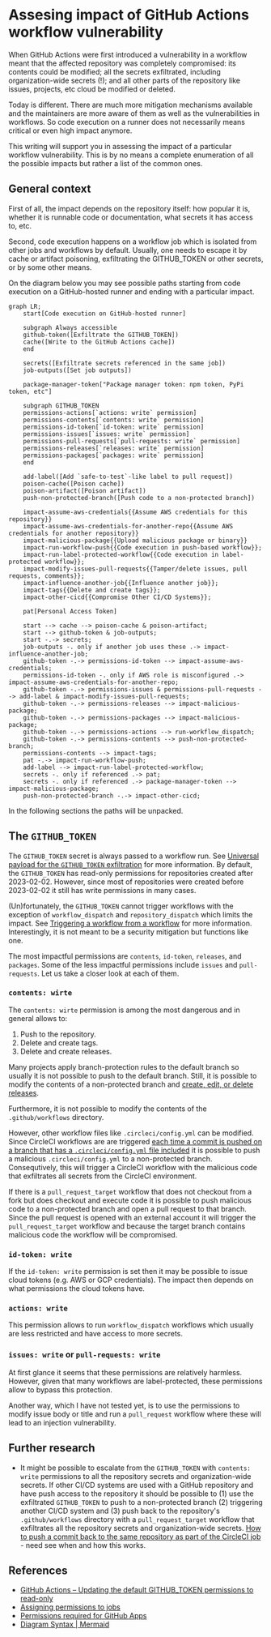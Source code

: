 # Assesing impact of GitHub Actions workflow vulnerability

When GitHub Actions were first introduced a vulnerability in a workflow meant that the affected repository was completely compromised: its contents could be modified; all the secrets exfiltrated, including organization-wide secrets (!); and all other parts of the repository like issues, projects, etc cloud be modified or deleted.

Today is different. There are much more mitigation mechanisms available and the maintainers are more aware of them as well as the vulnerabilities in workflows. So code execution on a runner does not necessarily means critical or even high impact anymore.

This writing will support you in assessing the impact of a particular workflow vulnerability. This is by no means a complete enumeration of all the possible impacts but rather a list of the common ones.

## General context

First of all, the impact depends on the repository itself: how popular it is, whether it is runnable code or documentation, what secrets it has access to, etc.

Second, code execution happens on a workflow job which is isolated from other jobs and workflows by default. Usually, one needs to escape it by cache or artifact poisoning, exfiltrating the GITHUB_TOKEN or other secrets, or by some other means.

On the diagram below you may see possible paths starting from code execution on a GitHub-hosted runner and ending with a particular impact.

```mermaid
graph LR;
    start[Code execution on GitHub-hosted runner]

    subgraph Always accessible
    github-token([Exfiltrate the GITHUB_TOKEN])
    cache([Write to the GitHub Actions cache])
    end
    
    secrets([Exfiltrate secrets referenced in the same job])
    job-outputs([Set job outputs])

    package-manager-token["Package manager token: npm token, PyPi token, etc"]

    subgraph GITHUB_TOKEN
    permissions-actions[`actions: write` permission]
    permissions-contents[`contents: write` permission]
    permissions-id-token[`id-token: write` permission]
    permissions-issues[`issues: write` permission]
    permissions-pull-requests[`pull-requests: write` permission]
    permissions-releases[`releases: write` permission]
    permissions-packages[`packages: write` permission]
    end

    add-label([Add `safe-to-test`-like label to pull request])
    poison-cache([Poison cache])
    poison-artifact([Poison artifact])
    push-non-protected-branch([Push code to a non-protected branch])

    impact-assume-aws-credentials{{Assume AWS credentials for this repository}}
    impact-assume-aws-credentials-for-another-repo{{Assume AWS credentials for another repository}}
    impact-malicious-package{{Upload malicious package or binary}}
    impact-run-workflow-push{{Code execution in push-based workflow}};
    impact-run-label-protected-workflow{{Code execution in label-protected workflow}};
    impact-modify-issues-pull-requests{{Tamper/delete issues, pull requests, comments}};
    impact-influence-another-job{{Influence another job}};
    impact-tags{{Delete and create tags}};
    impact-other-cicd{{Compromise Other CI/CD Systems}};

    pat[Personal Access Token]
 
    start --> cache --> poison-cache & poison-artifact;
    start --> github-token & job-outputs;
    start -.-> secrets;
    job-outputs -. only if another job uses these .-> impact-influence-another-job;
    github-token -.-> permissions-id-token --> impact-assume-aws-credentials;
    permissions-id-token -. only if AWS role is misconfigured .-> impact-assume-aws-credentials-for-another-repo;
    github-token -.-> permissions-issues & permissions-pull-requests --> add-label & impact-modify-issues-pull-requests;
    github-token -.-> permissions-releases --> impact-malicious-package;
    github-token -.-> permissions-packages --> impact-malicious-package;
    github-token -.-> permissions-actions --> run-workflow_dispatch;
    github-token -.-> permissions-contents --> push-non-protected-branch;
    permissions-contents --> impact-tags;
    pat -.-> impact-run-workflow-push;
    add-label --> impact-run-label-protected-workflow;
    secrets -. only if referenced .-> pat;
    secrets -. only if referenced .-> package-manager-token --> impact-malicious-package;
    push-non-protected-branch -.-> impact-other-cicd;
```

In the following sections the paths will be unpacked.

## The `GITHUB_TOKEN`

The `GITHUB_TOKEN` secret is always passed to a workflow run. See [Universal payload for the `GITHUB_TOKEN` exfiltration](https://gist.github.com/nikitastupin/30e525b776c409e03c2d6f328f254965) for more information. By default, the `GITHUB_TOKEN` has read-only permissions for repositories created after 2023-02-02. However, since most of repositories were created before 2023-02-02 it still has write permissions in many cases.

(Un)fortunately, the `GITHUB_TOKEN` cannot trigger workflows with the exception of `workflow_dispatch` and `repository_dispatch` which limits the impact. See [Triggering a workflow from a workflow](https://docs.github.com/en/actions/using-workflows/triggering-a-workflow#triggering-a-workflow-from-a-workflow) for more information. Interestingly, it is not meant to be a security mitigation but functions like one.

The most impactful permissions are `contents`, `id-token`, `releases`, and `packages`. Some of the less impactful permissions include `issues` and `pull-requests`. Let us take a closer look at each of them.

### `contents: wirte`

The `contents: wirte` permission is among the most dangerous and in general allows to:

1. Push to the repository.
1. Delete and create tags.
1. Delete and create releases.

Many projects apply branch-protection rules to the default branch so usually it is not possible to push to the default branch. Still, it is possible to modify the contents of a non-protected branch and [create, edit, or delete releases](https://docs.github.com/en/rest/overview/permissions-required-for-github-apps?apiVersion=2022-11-28#repository-permissions-for-contents).

Furthermore, it is not possible to modify the contents of the `.github/workflows` directory.

However, other workflow files like `.circleci/config.yml` can be modified. Since CircleCI workflows are are triggered [each time a commit is pushed on a branch that has a `.circleci/config.yml` file included](https://circleci.com/docs/triggers-overview/#run-a-pipeline-on-commit-to-your-code-repository) it is possible to push a malicious `.circleci/config.yml` to a non-protected branch. Consequtively, this will trigger a CircleCI workflow with the malicious code that exfiltrates all secrets from the CircleCI environment.

If there is a `pull_request_target` workflow that does not checkout from a fork but does checkout and execute code it is possible to push malicious code to a non-protected branch and open a pull request to that branch. Since the pull request is opened with an external account it will trigger the `pull_request_target` workflow and because the target branch contains malicious code the workflow will be compromised.

### `id-token: write`

If the `id-token: write` permission is set then it may be possible to issue cloud tokens (e.g. AWS or GCP credentials). The impact then depends on what permissions the cloud tokens have.

### `actions: write`

This permission allows to run `workflow_dispatch` workflows which usually are less restricted and have access to more secrets.

### `issues: write` or `pull-requests: write`

At first glance it seems that these permissions are relatively harmless. However, given that many workflows are label-protected, these permissions allow to bypass this protection.

Another way, which I have not tested yet, is to use the permissions to modify issue body or title and run a `pull_request` workflow where these will lead to an injection vulnerability.

## Further research

- It might be possible to escalate from the `GITHUB_TOKEN` with `contents: write` permissions to all the repository secrets and organization-wide secrets. If other CI/CD systems are used with a GitHub repository and have push access to the repository it should be possible to (1) use the exfiltrated `GITHUB_TOKEN` to push to a non-protected branch (2) triggering another CI/CD system and (3) push back to the repository's `.github/workflows` directory with a `pull_request_target` workflow that exfiltrates all the repository secrets and organization-wide secrets. [How to push a commit back to the same repository as part of the CircleCI job](https://support.circleci.com/hc/en-us/articles/360018860473-How-to-push-a-commit-back-to-the-same-repository-as-part-of-the-CircleCI-job) - need see when and how this works.

## References

- [GitHub Actions – Updating the default GITHUB_TOKEN permissions to read-only](https://github.blog/changelog/2023-02-02-github-actions-updating-the-default-github_token-permissions-to-read-only/)
- [Assigning permissions to jobs](https://docs.github.com/en/actions/using-jobs/assigning-permissions-to-jobs)
- [Permissions required for GitHub Apps](https://docs.github.com/en/rest/overview/permissions-required-for-github-apps?apiVersion=2022-11-28)
- [Diagram Syntax | Mermaid](https://mermaid.js.org/intro/n00b-syntaxReference.html)
